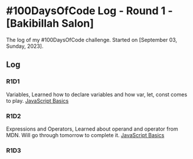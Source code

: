 # #100DaysOfCode Log - Round 1 - [Bakibillah Salon]

The log of my #100DaysOfCode challenge. Started on [September 03, Sunday, 2023].

## Log

### R1D1 
Variables, Learned how to declare variables and how var, let, const comes to play. [JavaScript Basics](https://github.com/sakibian/code-daily/commit/997b81337cc77061739a55b5ba5332b3daa12235)

### R1D2 
Expressions and Operators, Learned about operand and operator from MDN. Will go through tomorrow to complete it.
[JavaScript Basics](https://github.com/sakibian/code-daily/commit/f1a44367811c80d4d77f4fe401e0b7fc3bc0daec)

### R1D3
